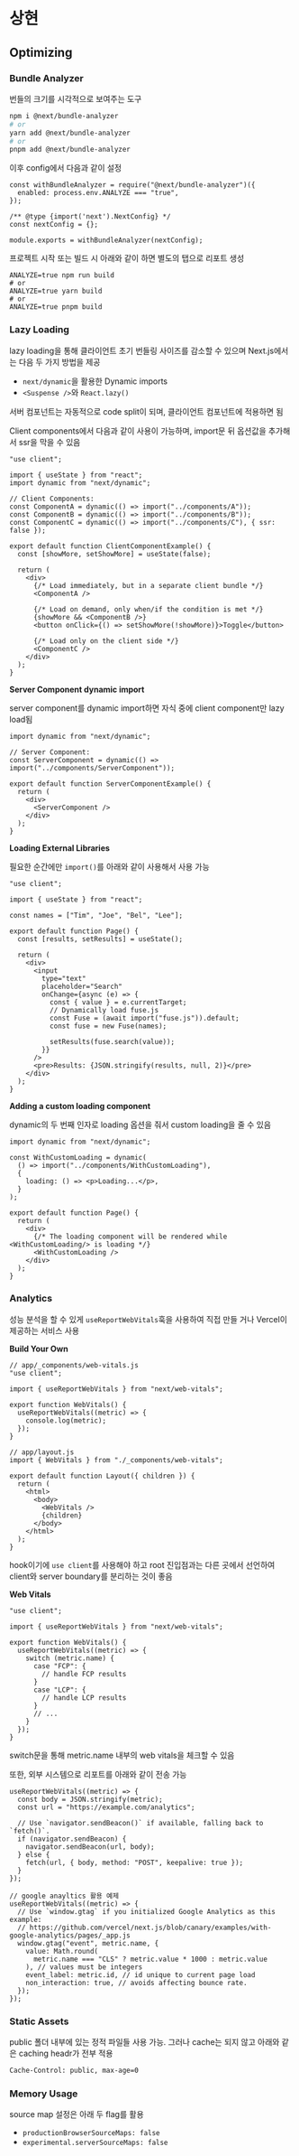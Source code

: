 # 상현

## Optimizing

### Bundle Analyzer

번들의 크기를 시각적으로 보여주는 도구

```bash
npm i @next/bundle-analyzer
# or
yarn add @next/bundle-analyzer
# or
pnpm add @next/bundle-analyzer
```

이후 config에서 다음과 같이 설정

```tsx
const withBundleAnalyzer = require("@next/bundle-analyzer")({
  enabled: process.env.ANALYZE === "true",
});

/** @type {import('next').NextConfig} */
const nextConfig = {};

module.exports = withBundleAnalyzer(nextConfig);
```

프로젝트 시작 또는 빌드 시 아래와 같이 하면 별도의 탭으로 리포트 생성

```tsx
ANALYZE=true npm run build
# or
ANALYZE=true yarn build
# or
ANALYZE=true pnpm build
```

### Lazy Loading

lazy loading을 통해 클라이언트 초기 번들링 사이즈를 감소할 수 있으며 Next.js에서는 다음 두 가지 방법을 제공

- `next/dynamic`을 활용한 Dynamic imports
- `<Suspense />`와 `React.lazy()`

서버 컴포넌트는 자동적으로 code split이 되며, 클라이언트 컴포넌트에 적용하면 됨

Client components에서 다음과 같이 사용이 가능하며, import문 뒤 옵션값을 추가해서 ssr을 막을 수 있음

```tsx
"use client";

import { useState } from "react";
import dynamic from "next/dynamic";

// Client Components:
const ComponentA = dynamic(() => import("../components/A"));
const ComponentB = dynamic(() => import("../components/B"));
const ComponentC = dynamic(() => import("../components/C"), { ssr: false });

export default function ClientComponentExample() {
  const [showMore, setShowMore] = useState(false);

  return (
    <div>
      {/* Load immediately, but in a separate client bundle */}
      <ComponentA />

      {/* Load on demand, only when/if the condition is met */}
      {showMore && <ComponentB />}
      <button onClick={() => setShowMore(!showMore)}>Toggle</button>

      {/* Load only on the client side */}
      <ComponentC />
    </div>
  );
}
```

**Server Component dynamic import**

server component를 dynamic import하면 자식 중에 client component만 lazy load됨

```tsx
import dynamic from "next/dynamic";

// Server Component:
const ServerComponent = dynamic(() => import("../components/ServerComponent"));

export default function ServerComponentExample() {
  return (
    <div>
      <ServerComponent />
    </div>
  );
}
```

**Loading External Libraries**

필요한 순간에만 `import()`를 아래와 같이 사용해서 사용 가능

```tsx
"use client";

import { useState } from "react";

const names = ["Tim", "Joe", "Bel", "Lee"];

export default function Page() {
  const [results, setResults] = useState();

  return (
    <div>
      <input
        type="text"
        placeholder="Search"
        onChange={async (e) => {
          const { value } = e.currentTarget;
          // Dynamically load fuse.js
          const Fuse = (await import("fuse.js")).default;
          const fuse = new Fuse(names);

          setResults(fuse.search(value));
        }}
      />
      <pre>Results: {JSON.stringify(results, null, 2)}</pre>
    </div>
  );
}
```

**Adding a custom loading component**

dynamic의 두 번째 인자로 loading 옵션을 줘서 custom loading을 줄 수 있음

```tsx
import dynamic from "next/dynamic";

const WithCustomLoading = dynamic(
  () => import("../components/WithCustomLoading"),
  {
    loading: () => <p>Loading...</p>,
  }
);

export default function Page() {
  return (
    <div>
      {/* The loading component will be rendered while  <WithCustomLoading/> is loading */}
      <WithCustomLoading />
    </div>
  );
}
```

### Analytics

성능 분석을 할 수 있게 `useReportWebVitals`훅을 사용하여 직접 만들 거나 Vercel이 제공하는 서비스 사용

**Build Your Own**

```tsx
// app/_components/web-vitals.js
"use client";

import { useReportWebVitals } from "next/web-vitals";

export function WebVitals() {
  useReportWebVitals((metric) => {
    console.log(metric);
  });
}

// app/layout.js
import { WebVitals } from "./_components/web-vitals";

export default function Layout({ children }) {
  return (
    <html>
      <body>
        <WebVitals />
        {children}
      </body>
    </html>
  );
}
```

hook이기에 `use client`를 사용해야 하고 root 진입점과는 다른 곳에서 선언하여 client와 server boundary를 분리하는 것이 좋음

**Web Vitals**

```tsx
"use client";

import { useReportWebVitals } from "next/web-vitals";

export function WebVitals() {
  useReportWebVitals((metric) => {
    switch (metric.name) {
      case "FCP": {
        // handle FCP results
      }
      case "LCP": {
        // handle LCP results
      }
      // ...
    }
  });
}
```

switch문을 통해 metric.name 내부의 web vitals을 체크할 수 있음

또한, 외부 시스템으로 리포트를 아래와 같이 전송 가능

```tsx
useReportWebVitals((metric) => {
  const body = JSON.stringify(metric);
  const url = "https://example.com/analytics";

  // Use `navigator.sendBeacon()` if available, falling back to `fetch()`.
  if (navigator.sendBeacon) {
    navigator.sendBeacon(url, body);
  } else {
    fetch(url, { body, method: "POST", keepalive: true });
  }
});

// google anayltics 활용 예제
useReportWebVitals((metric) => {
  // Use `window.gtag` if you initialized Google Analytics as this example:
  // https://github.com/vercel/next.js/blob/canary/examples/with-google-analytics/pages/_app.js
  window.gtag("event", metric.name, {
    value: Math.round(
      metric.name === "CLS" ? metric.value * 1000 : metric.value
    ), // values must be integers
    event_label: metric.id, // id unique to current page load
    non_interaction: true, // avoids affecting bounce rate.
  });
});
```

### Static Assets

public 폴더 내부에 있는 정적 파일들 사용 가능.
그러나 cache는 되지 않고 아래와 같은 caching headr가 전부 적용

```bash
Cache-Control: public, max-age=0
```

### Memory Usage

source map 설정은 아래 두 flag를 활용

- `productionBrowserSourceMaps: false`
- `experimental.serverSourceMaps: false`
